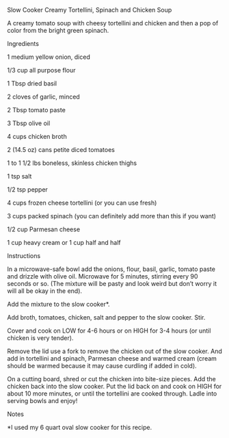 Slow Cooker Creamy Tortellini, Spinach and Chicken Soup

A creamy tomato soup with cheesy tortellini and chicken and then a pop of color from the bright green spinach.

Ingredients

1 medium yellow onion, diced

1/3 cup all purpose flour

1 Tbsp dried basil

2 cloves of garlic, minced

2 Tbsp tomato paste

3 Tbsp olive oil

4 cups chicken broth

2 (14.5 oz) cans petite diced tomatoes

1 to 1 1/2 lbs boneless, skinless chicken thighs

1 tsp salt

1/2 tsp pepper

4 cups frozen cheese tortellini (or you can use fresh)

3 cups packed spinach (you can definitely add more than this if you want)

1/2 cup Parmesan cheese

1 cup heavy cream or 1 cup half and half

Instructions

In a microwave-safe bowl add the onions, flour, basil, garlic, tomato paste and drizzle with olive oil. Microwave for 5 minutes, stirring every 90 seconds or so. (The mixture will be pasty and look weird but don’t worry it will all be okay in the end). 

Add the mixture to the slow cooker*.

Add broth, tomatoes, chicken, salt and pepper to the slow cooker. Stir.

Cover and cook on LOW for 4-6 hours or on HIGH for 3-4 hours (or until chicken is very tender).

Remove the lid use a fork to remove the chicken out of the slow cooker.  And add in tortellini and spinach, Parmesan cheese and warmed cream (cream should be warmed because it may cause curdling if added in cold).

On a cutting board, shred or cut the chicken into bite-size pieces. Add the chicken back into the slow cooker. Put the lid back on and cook on HIGH for about 10 more minutes, or until the tortellini are cooked through. Ladle into serving bowls and enjoy!

Notes

*I used my 6 quart oval slow cooker for this recipe.</p>